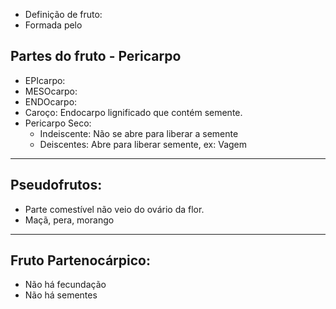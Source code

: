 
- Definição de fruto:
- Formada pelo 

## Partes do fruto - Pericarpo

- EPIcarpo:
- MESOcarpo:
- ENDOcarpo:
- Caroço: Endocarpo lignificado que contém semente.
-  Pericarpo Seco: 
	- Indeiscente: Não se abre para liberar a semente
	- Deiscentes: Abre para liberar semente, ex: Vagem

---
## Pseudofrutos:

- Parte comestível não veio do ovário da flor.
- Maçã, pera, morango

---

## Fruto Partenocárpico:

- Não há fecundação
- Não há sementes